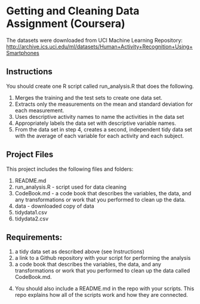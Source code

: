 # Getting and Cleaning Data Assignment (Coursera)


The datasets were downloaded from UCI Machine Learning Repository:
http://archive.ics.uci.edu/ml/datasets/Human+Activity+Recognition+Using+Smartphones

## Instructions
You should create one R script called run_analysis.R that does the following.

1. Merges the training and the test sets to create one data set.
2. Extracts only the measurements on the mean and standard deviation for each measurement.
3. Uses descriptive activity names to name the activities in the data set
4. Appropriately labels the data set with descriptive variable names.
5. From the data set in step 4, creates a second, independent tidy data set with the average of each variable for each activity and each subject.

## Project Files
This project includes the following files and folders:
1. README.md 
2. run_analysis.R - script used for data cleaning
3. CodeBook.md - a code book that describes the variables, the data, and any transformations or work that you performed to clean up the data.
4. data - downloaded copy of data
5. tidydata1.csv
6. tidydata2.csv


## Requirements:
1) a tidy data set as described above (see Instructions)
2) a link to a Github repository with your script for performing the analysis
3) a code book that describes the variables, the data, and any transformations or work that you performed to clean up the data called CodeBook.md. 
4. You should also include a README.md in the repo with your scripts. This repo explains how all of the scripts work and how they are connected.
